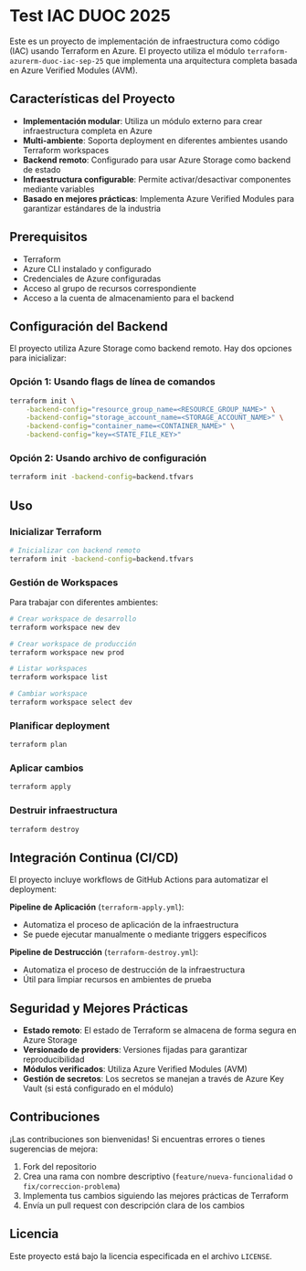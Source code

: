 # Test IAC DUOC 2025

Este es un proyecto de implementación de infraestructura como código (IAC) usando Terraform en Azure. El proyecto utiliza el módulo `terraform-azurerm-duoc-iac-sep-25` que implementa una arquitectura completa basada en Azure Verified Modules (AVM).

## Características del Proyecto

- **Implementación modular**: Utiliza un módulo externo para crear infraestructura completa en Azure
- **Multi-ambiente**: Soporta deployment en diferentes ambientes usando Terraform workspaces
- **Backend remoto**: Configurado para usar Azure Storage como backend de estado
- **Infraestructura configurable**: Permite activar/desactivar componentes mediante variables
- **Basado en mejores prácticas**: Implementa Azure Verified Modules para garantizar estándares de la industria

## Prerequisitos

- Terraform
- Azure CLI instalado y configurado
- Credenciales de Azure configuradas
- Acceso al grupo de recursos correspondiente
- Acceso a la cuenta de almacenamiento para el backend

## Configuración del Backend

El proyecto utiliza Azure Storage como backend remoto. Hay dos opciones para inicializar:

### Opción 1: Usando flags de línea de comandos

```bash
terraform init \
    -backend-config="resource_group_name=<RESOURCE_GROUP_NAME>" \
    -backend-config="storage_account_name=<STORAGE_ACCOUNT_NAME>" \
    -backend-config="container_name=<CONTAINER_NAME>" \
    -backend-config="key=<STATE_FILE_KEY>"
```

### Opción 2: Usando archivo de configuración

```bash
terraform init -backend-config=backend.tfvars
```

## Uso

### Inicializar Terraform

```bash
# Inicializar con backend remoto
terraform init -backend-config=backend.tfvars
```

### Gestión de Workspaces

Para trabajar con diferentes ambientes:

```bash
# Crear workspace de desarrollo
terraform workspace new dev

# Crear workspace de producción  
terraform workspace new prod

# Listar workspaces
terraform workspace list

# Cambiar workspace
terraform workspace select dev
```

### Planificar deployment

```bash
terraform plan
```

### Aplicar cambios

```bash
terraform apply
```

### Destruir infraestructura

```bash
terraform destroy
```

## Integración Continua (CI/CD)

El proyecto incluye workflows de GitHub Actions para automatizar el deployment:

**Pipeline de Aplicación** (`terraform-apply.yml`):
- Automatiza el proceso de aplicación de la infraestructura
- Se puede ejecutar manualmente o mediante triggers específicos

**Pipeline de Destrucción** (`terraform-destroy.yml`):
- Automatiza el proceso de destrucción de la infraestructura
- Útil para limpiar recursos en ambientes de prueba

## Seguridad y Mejores Prácticas

- **Estado remoto**: El estado de Terraform se almacena de forma segura en Azure Storage
- **Versionado de providers**: Versiones fijadas para garantizar reproducibilidad
- **Módulos verificados**: Utiliza Azure Verified Modules (AVM)
- **Gestión de secretos**: Los secretos se manejan a través de Azure Key Vault (si está configurado en el módulo)

## Contribuciones

¡Las contribuciones son bienvenidas! Si encuentras errores o tienes sugerencias de mejora:

1. Fork del repositorio
2. Crea una rama con nombre descriptivo (`feature/nueva-funcionalidad` o `fix/correccion-problema`)
3. Implementa tus cambios siguiendo las mejores prácticas de Terraform
4. Envía un pull request con descripción clara de los cambios

## Licencia

Este proyecto está bajo la licencia especificada en el archivo `LICENSE`.

<!-- BEGIN_TF_DOCS -->
<!-- END_TF_DOCS -->
